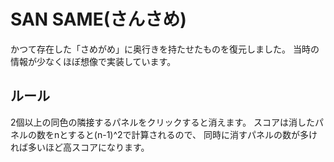 # SAN SAME(さんさめ)
かつて存在した「さめがめ」に奥行きを持たせたものを復元しました。
当時の情報が少なくほぼ想像で実装しています。

## ルール
2個以上の同色の隣接するパネルをクリックすると消えます。
スコアは消したパネルの数をnとすると(n-1)^2で計算されるので、
同時に消すパネルの数が多ければ多いほど高スコアになります。

